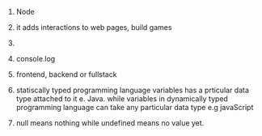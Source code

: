 1. Node

2. it adds interactions to web pages, build games 

3. 

4. console.log

5. frontend, backend or fullstack

6. statiscally typed programming language variables has a prticular data type attached to it e. Java. while variables in dynamically typed programming language can take any particular data type e.g javaScript

7. null means nothing while undefined means no value yet.